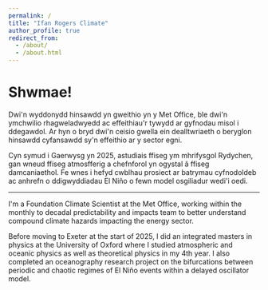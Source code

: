```yaml
---
permalink: /
title: "Ifan Rogers Climate"
author_profile: true
redirect_from: 
  - /about/
  - /about.html
---
```


Shwmae!
======

Dwi'n wyddonydd hinsawdd yn gweithio yn y Met Office, ble dwi'n ymchwilio rhagweladwyedd ac effeithiau'r tywydd ar gyfnodau misol i ddegawdol. Ar hyn o bryd dwi'n ceisio gwella ein dealltwriaeth o beryglon hinsawdd cyfansawdd sy'n effeithio ar y sector egni. 

Cyn symud i Gaerwysg yn 2025, astudiais ffiseg ym mhrifysgol Rydychen, gan wneud ffiseg atmosfferig a chefnforol yn ogystal â ffiseg damcaniaethol. Fe wnes i hefyd cwblhau prosiect ar batrymau cyfnodoldeb ac anhrefn o ddigwyddiadau El Niño o fewn model osgiliadur wedi'i oedi. 

----

I'm a Foundation Climate Scientist at the Met Office, working within the monthly to decadal predictability and impacts team to better understand compound climate hazards impacting the energy sector.

Before moving to Exeter at the start of 2025, I did an integrated masters in physics at the University of Oxford where I studied atmospheric and oceanic physics as well as theoretical physics in my 4th year. I also completed an oceanography research project on the bifurcations between periodic and chaotic regimes of El Niño events within a delayed oscillator model. 
